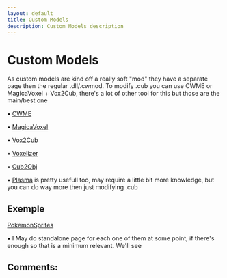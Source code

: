 ```yaml
---
layout: default
title: Custom Models
description: Custom Models description
---
```

# Custom Models

As custom models are kind off a really soft "mod" they have a separate page then the regular .dll/.cwmod. To modify .cub you can use CWME or MagicaVoxel + Vox2Cub, there's a lot of other tool for this but those are the main/best one

&bull; [CWME](https://www.cwmods.com/downloads/info54-CWME-CubeWorldModelEditor.html)

&bull; [MagicaVoxel](https://ephtracy.github.io/)

&bull; [Vox2Cub](https://github.com/ParanormalVibe/Vox2Cub)

&bull; [Voxelizer](https://drububu.com/miscellaneous/voxelizer/?out=vox)

&bull; [Cub2Obj](https://github.com/ScottishCyclops/cub-to-obj)

&bull; [Plasma](https://github.com/ChrisMiuchiz/Plasma-Writeup) is pretty usefull too, may require a little bit more knowledge, but you can do way more then just modifying .cub

## Exemple

[PokemonSprites](http://www.mediafire.com/file/51ftlcalp2qa2ut/Pokemon.zip/file)

&bull; I May do standalone page for each one of them at some point, if there's enough so that is a minimum relevant. We'll see

## Comments:

<script src="https://utteranc.es/client.js"
        repo="Paroyer/Comment" 
        issue-term="pathname"
        theme="github-dark"
        label="Comment"
        crossorigin="anonymous"
        async>
</script>  
